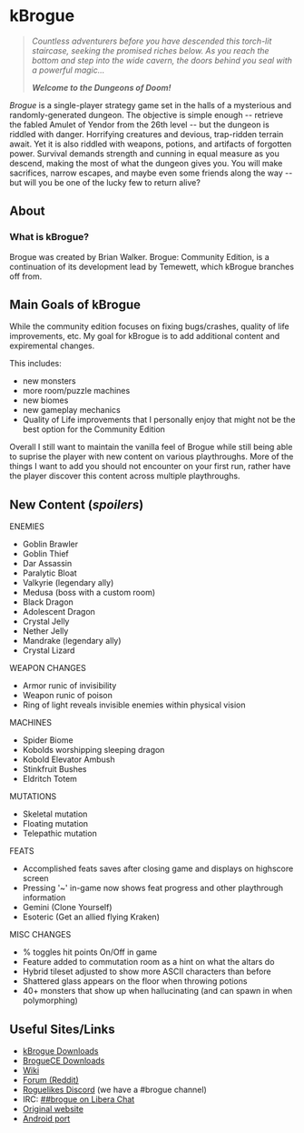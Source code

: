 kBrogue
=========

> *Countless adventurers before you have descended this torch-lit staircase,
> seeking the promised riches below. As you reach the bottom and step into
> the wide cavern, the doors behind you seal with a powerful magic...*
>
> ***Welcome to the Dungeons of Doom!***

*Brogue* is a single-player strategy game set in the halls of a mysterious
and randomly-generated dungeon. The objective is simple enough -- retrieve the
fabled Amulet of Yendor from the 26th level -- but the dungeon is riddled with
danger. Horrifying creatures and devious, trap-ridden terrain await. Yet it is
also riddled with weapons, potions, and artifacts of forgotten power. Survival
demands strength and cunning in equal measure as you descend, making the most
of what the dungeon gives you. You will make sacrifices, narrow escapes,
and maybe even some friends along the way -- but will you be one of the
lucky few to return alive?

About
-----

### What is kBrogue?

Brogue was created by Brian Walker. Brogue: Community Edition,
is a continuation of its development lead by Temewett, which 
kBrogue branches off from.


Main Goals of kBrogue
-----
While the community edition focuses on fixing bugs/crashes,
quality of life improvements, etc. My goal for kBrogue is 
to add additional content and expiremental changes.

This includes:
- new monsters
- more room/puzzle machines
- new biomes
- new gameplay mechanics
- Quality of Life improvements that I personally enjoy that
     might not be the best option for the Community Edition


Overall I still want to maintain the vanilla feel of Brogue
while still being able to suprise the player with new content
on various playthroughs. More of the things I want to add you
should not encounter on your first run, rather have the player
discover this content across multiple playthroughs.


New Content (*spoilers*)
-----
ENEMIES
- Goblin Brawler
- Goblin Thief
- Dar Assassin
- Paralytic Bloat
- Valkyrie (legendary ally)
- Medusa (boss with a custom room)
- Black Dragon
- Adolescent Dragon
- Crystal Jelly
- Nether Jelly
- Mandrake (legendary ally)
- Crystal Lizard

WEAPON CHANGES
- Armor runic of invisibility
- Weapon runic of poison
- Ring of light reveals invisible enemies within physical vision

MACHINES
- Spider Biome
- Kobolds worshipping sleeping dragon
- Kobold Elevator Ambush
- Stinkfruit Bushes
- Eldritch Totem

MUTATIONS
- Skeletal mutation
- Floating mutation
- Telepathic mutation

FEATS
- Accomplished feats saves after closing game and displays on highscore screen
- Pressing '~' in-game now shows feat progress and other playthrough information
- Gemini (Clone Yourself)
- Esoteric (Get an allied flying Kraken)

MISC CHANGES
- % toggles hit points On/Off in game
- Feature added to commutation room as a hint on what the altars do
- Hybrid tileset adjusted to show more ASCII characters than before
- Shattered glass appears on the floor when throwing potions
- 40+ monsters that show up when hallucinating (and can spawn in when polymorphing)


Useful Sites/Links
-------

- [kBrogue Downloads](https://github.com/Kazko25/kBrogue/releases)
- [BrogueCE Downloads](https://github.com/tmewett/BrogueCE/releases)
- [Wiki](https://brogue.fandom.com/wiki/Brogue_Wiki)
- [Forum (Reddit)](https://www.reddit.com/r/brogueforum/)
- [Roguelikes Discord](https://discord.gg/9pmFGKx) (we have a #brogue channel)
- IRC: [##brogue on Libera Chat](https://kiwiirc.com/nextclient/irc.libera.chat/##brogue)
- [Original website](https://sites.google.com/site/broguegame/)
- [Android port](https://github.com/bilgincoskun/brogue-android-port/releases)


